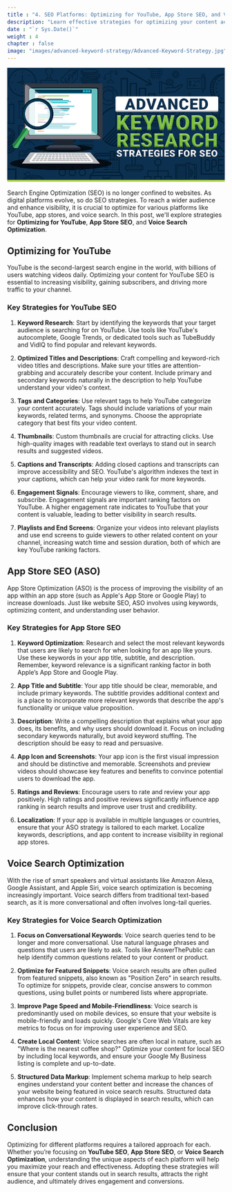 ```yaml
---
title : "4. SEO Platforms: Optimizing for YouTube, App Store SEO, and Voice Search Optimization"
description: "Learn effective strategies for optimizing your content across platforms, including YouTube, app store SEO, and voice search optimization, to boost visibility and engagement."
date : "`r Sys.Date()`"
weight : 4
chapter : false
image: "images/advanced-keyword-strategy/Advanced-Keyword-Strategy.jpg"
---
```

![SEO Platforms: Optimizing for YouTube, App Store SEO, and Voice Search Optimization](/images/advanced-keyword-strategy/Advanced-Keyword-Strategy.jpg)

Search Engine Optimization (SEO) is no longer confined to websites. As digital platforms evolve, so do SEO strategies. To reach a wider audience and enhance visibility, it is crucial to optimize for various platforms like YouTube, app stores, and voice search. In this post, we'll explore strategies for **Optimizing for YouTube**, **App Store SEO**, and **Voice Search Optimization**.

## Optimizing for YouTube

YouTube is the second-largest search engine in the world, with billions of users watching videos daily. Optimizing your content for YouTube SEO is essential to increasing visibility, gaining subscribers, and driving more traffic to your channel.

### Key Strategies for YouTube SEO

1. **Keyword Research**: Start by identifying the keywords that your target audience is searching for on YouTube. Use tools like YouTube's autocomplete, Google Trends, or dedicated tools such as TubeBuddy and VidIQ to find popular and relevant keywords.

2. **Optimized Titles and Descriptions**: Craft compelling and keyword-rich video titles and descriptions. Make sure your titles are attention-grabbing and accurately describe your content. Include primary and secondary keywords naturally in the description to help YouTube understand your video's context.

3. **Tags and Categories**: Use relevant tags to help YouTube categorize your content accurately. Tags should include variations of your main keywords, related terms, and synonyms. Choose the appropriate category that best fits your video content.

4. **Thumbnails**: Custom thumbnails are crucial for attracting clicks. Use high-quality images with readable text overlays to stand out in search results and suggested videos.

5. **Captions and Transcripts**: Adding closed captions and transcripts can improve accessibility and SEO. YouTube's algorithm indexes the text in your captions, which can help your video rank for more keywords.

6. **Engagement Signals**: Encourage viewers to like, comment, share, and subscribe. Engagement signals are important ranking factors on YouTube. A higher engagement rate indicates to YouTube that your content is valuable, leading to better visibility in search results.

7. **Playlists and End Screens**: Organize your videos into relevant playlists and use end screens to guide viewers to other related content on your channel, increasing watch time and session duration, both of which are key YouTube ranking factors.

## App Store SEO (ASO)

App Store Optimization (ASO) is the process of improving the visibility of an app within an app store (such as Apple's App Store or Google Play) to increase downloads. Just like website SEO, ASO involves using keywords, optimizing content, and understanding user behavior.

### Key Strategies for App Store SEO

1. **Keyword Optimization**: Research and select the most relevant keywords that users are likely to search for when looking for an app like yours. Use these keywords in your app title, subtitle, and description. Remember, keyword relevance is a significant ranking factor in both Apple’s App Store and Google Play.

2. **App Title and Subtitle**: Your app title should be clear, memorable, and include primary keywords. The subtitle provides additional context and is a place to incorporate more relevant keywords that describe the app's functionality or unique value proposition.

3. **Description**: Write a compelling description that explains what your app does, its benefits, and why users should download it. Focus on including secondary keywords naturally, but avoid keyword stuffing. The description should be easy to read and persuasive.

4. **App Icon and Screenshots**: Your app icon is the first visual impression and should be distinctive and memorable. Screenshots and preview videos should showcase key features and benefits to convince potential users to download the app.

5. **Ratings and Reviews**: Encourage users to rate and review your app positively. High ratings and positive reviews significantly influence app ranking in search results and improve user trust and credibility.

6. **Localization**: If your app is available in multiple languages or countries, ensure that your ASO strategy is tailored to each market. Localize keywords, descriptions, and app content to increase visibility in regional app stores.

## Voice Search Optimization

With the rise of smart speakers and virtual assistants like Amazon Alexa, Google Assistant, and Apple Siri, voice search optimization is becoming increasingly important. Voice search differs from traditional text-based search, as it is more conversational and often involves long-tail queries.

### Key Strategies for Voice Search Optimization

1. **Focus on Conversational Keywords**: Voice search queries tend to be longer and more conversational. Use natural language phrases and questions that users are likely to ask. Tools like AnswerThePublic can help identify common questions related to your content or product.

2. **Optimize for Featured Snippets**: Voice search results are often pulled from featured snippets, also known as "Position Zero" in search results. To optimize for snippets, provide clear, concise answers to common questions, using bullet points or numbered lists where appropriate.

3. **Improve Page Speed and Mobile-Friendliness**: Voice search is predominantly used on mobile devices, so ensure that your website is mobile-friendly and loads quickly. Google's Core Web Vitals are key metrics to focus on for improving user experience and SEO.

4. **Create Local Content**: Voice searches are often local in nature, such as "Where is the nearest coffee shop?" Optimize your content for local SEO by including local keywords, and ensure your Google My Business listing is complete and up-to-date.

5. **Structured Data Markup**: Implement schema markup to help search engines understand your content better and increase the chances of your website being featured in voice search results. Structured data enhances how your content is displayed in search results, which can improve click-through rates.

## Conclusion

Optimizing for different platforms requires a tailored approach for each. Whether you’re focusing on **YouTube SEO**, **App Store SEO**, or **Voice Search Optimization**, understanding the unique aspects of each platform will help you maximize your reach and effectiveness. Adopting these strategies will ensure that your content stands out in search results, attracts the right audience, and ultimately drives engagement and conversions.
